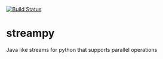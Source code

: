 [![Build Status](https://travis-ci.org/tolsac/streampy.svg?branch=master)](https://travis-ci.org/tolsac/streampy)
# streampy
Java like streams for python that supports parallel operations
 
